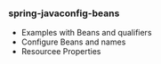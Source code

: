 ### spring-javaconfig-beans

- Examples with Beans and qualifiers
- Configure Beans and names
- Resourcee Properties